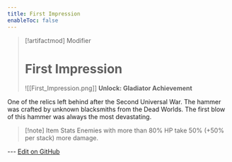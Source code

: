 ```yaml
---
title: First Impression
enableToc: false
---
```


> [!artifactmod] Modifier
>
> # First Impression
>
> ![[First_Impression.png]]
> **Unlock: Gladiator Achievement** 

One of the relics left behind after the Second Universal War. The hammer was crafted by unknown blacksmiths from the Dead Worlds. The first blow of this hammer was always the most devastating.

> [!note] Item Stats
> Enemies with more than 80% HP take 50% (+50% per stack) more damage.

--- [Edit on GitHub](https://github.com/Mondrethos/gatekeeperwiki/edit/main/content/Artifacts/FirstImpression.md)

